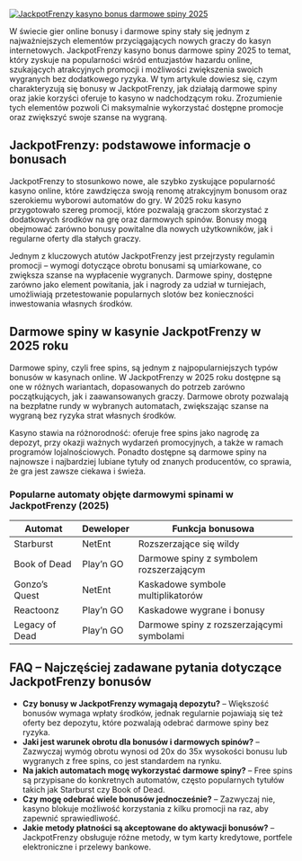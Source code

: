 [![JackpotFrenzy kasyno bonus darmowe spiny 2025](https://123-caf.pages.dev/gitsignup.png)](https://vrmoo.ru/Bt82HjjY)

<p>W świecie gier online bonusy i darmowe spiny stały się jednym z najważniejszych elementów przyciągających nowych graczy do kasyn internetowych. JackpotFrenzy kasyno bonus darmowe spiny 2025 to temat, który zyskuje na popularności wśród entuzjastów hazardu online, szukających atrakcyjnych promocji i możliwości zwiększenia swoich wygranych bez dodatkowego ryzyka. W tym artykule dowiesz się, czym charakteryzują się bonusy w JackpotFrenzy, jak działają darmowe spiny oraz jakie korzyści oferuje to kasyno w nadchodzącym roku. Zrozumienie tych elementów pozwoli Ci maksymalnie wykorzystać dostępne promocje oraz zwiększyć swoje szanse na wygraną.</p>  <h2>JackpotFrenzy: podstawowe informacje o bonusach</h2> <p>JackpotFrenzy to stosunkowo nowe, ale szybko zyskujące popularność kasyno online, które zawdzięcza swoją renomę atrakcyjnym bonusom oraz szerokiemu wyborowi automatów do gry. W 2025 roku kasyno przygotowało szereg promocji, które pozwalają graczom skorzystać z dodatkowych środków na grę oraz darmowych spinów. Bonusy mogą obejmować zarówno bonusy powitalne dla nowych użytkowników, jak i regularne oferty dla stałych graczy.</p> <p>Jednym z kluczowych atutów JackpotFrenzy jest przejrzysty regulamin promocji – wymogi dotyczące obrotu bonusami są umiarkowane, co zwiększa szanse na wypłacenie wygranych. Darmowe spiny, dostępne zarówno jako element powitania, jak i nagrody za udział w turniejach, umożliwiają przetestowanie popularnych slotów bez konieczności inwestowania własnych środków.</p>  <h2>Darmowe spiny w kasynie JackpotFrenzy w 2025 roku</h2> <p>Darmowe spiny, czyli free spins, są jednym z najpopularniejszych typów bonusów w kasynach online. W JackpotFrenzy w 2025 roku dostępne są one w różnych wariantach, dopasowanych do potrzeb zarówno początkujących, jak i zaawansowanych graczy. Darmowe obroty pozwalają na bezpłatne rundy w wybranych automatach, zwiększając szanse na wygraną bez ryzyka strat własnych środków.</p> <p>Kasyno stawia na różnorodność: oferuje free spins jako nagrodę za depozyt, przy okazji ważnych wydarzeń promocyjnych, a także w ramach programów lojalnościowych. Ponadto dostępne są darmowe spiny na najnowsze i najbardziej lubiane tytuły od znanych producentów, co sprawia, że gra jest zawsze ciekawa i świeża.</p>  <h3>Popularne automaty objęte darmowymi spinami w JackpotFrenzy (2025)</h3> <table>   <thead>     <tr>       <th>Automat</th>       <th>Deweloper</th>       <th>Funkcja bonusowa</th>     </tr>   </thead>   <tbody>     <tr>       <td>Starburst</td>       <td>NetEnt</td>       <td>Rozszerzające się wildy</td>     </tr>     <tr>       <td>Book of Dead</td>       <td>Play’n GO</td>       <td>Darmowe spiny z symbolem rozszerzającym</td>     </tr>     <tr>       <td>Gonzo’s Quest</td>       <td>NetEnt</td>       <td>Kaskadowe symbole multiplikatorów</td>     </tr>     <tr>       <td>Reactoonz</td>       <td>Play’n GO</td>       <td>Kaskadowe wygrane i bonusy</td>     </tr>     <tr>       <td>Legacy of Dead</td>       <td>Play’n GO</td>       <td>Darmowe spiny z rozszerzającymi symbolami</td>     </tr>   </tbody> </table>  <h2>FAQ – Najczęściej zadawane pytania dotyczące JackpotFrenzy bonusów</h2> <ul>   <li><strong>Czy bonusy w JackpotFrenzy wymagają depozytu?</strong> – Większość bonusów wymaga wpłaty środków, jednak regularnie pojawiają się też oferty bez depozytu, które pozwalają odebrać darmowe spiny bez ryzyka.</li>   <li><strong>Jaki jest warunek obrotu dla bonusów i darmowych spinów?</strong> – Zazwyczaj wymóg obrotu wynosi od 20x do 35x wysokości bonusu lub wygranych z free spins, co jest standardem na rynku.</li>   <li><strong>Na jakich automatach mogę wykorzystać darmowe spiny?</strong> – Free spins są przypisane do konkretnych automatów, często popularnych tytułów takich jak Starburst czy Book of Dead.</li>   <li><strong>Czy mogę odebrać wiele bonusów jednocześnie?</strong> – Zazwyczaj nie, kasyno blokuje możliwość korzystania z kilku promocji na raz, aby zapewnić sprawiedliwość.</li>   <li><strong>Jakie metody płatności są akceptowane do aktywacji bonusów?</strong> – JackpotFrenzy obsługuje różne metody, w tym karty kredytowe, portfele elektroniczne i przelewy bankowe.</li> </ul>